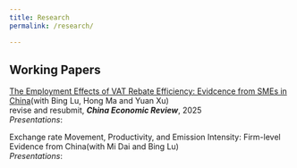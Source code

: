```yaml
---
title: Research
permalink: /research/

---
```



## Working Papers
[The Employment Effects of VAT Rebate Efficiency: Evidcence from SMEs in China]()(with Bing Lu, Hong Ma and Yuan Xu)<br/>
revise and resubmit, ***China Economic Review***, 2025<br/>
*Presentations*:

Exchange rate Movement, Productivity, and Emission Intensity: Firm-level Evidence from China(with Mi Dai and Bing Lu)<br/>
*Presentations*:








 
